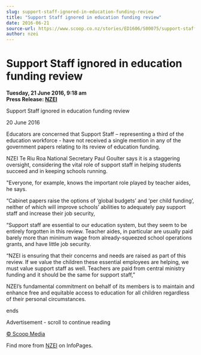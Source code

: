 ```yaml
---
slug: support-staff-ignored-in-education-funding-review
title: "Support Staff ignored in education funding review"
date: 2016-06-21
source-url: https://www.scoop.co.nz/stories/ED1606/S00075/support-staff-ignored-in-education-funding-review.htm
author: nzei
---
```

Support Staff ignored in education funding review
=================================================

**Tuesday, 21 June 2016, 9:18 am**  
**Press Release: [NZEI](https://info.scoop.co.nz/NZEI)**

Support Staff ignored in education funding review

20 June 2016

Educators are concerned that Support Staff – representing a third of the education workforce - have not received a single mention in any of the government papers relating to its review of education funding.

NZEI Te Riu Roa National Secretary Paul Goulter says it is a staggering oversight, considering the vital role of support staff in helping students succeed and in keeping schools running.

"Everyone, for example, knows the important role played by teacher aides, he says.

“Cabinet papers raise the options of ‘global budgets’ and ‘per child funding’, neither of which will improve schools’ abilities to adequately pay support staff and increase their job security,

“Support staff are essential to our education system, but they seem to be entirely forgotten in this review. Teacher aides, in particular are usually paid barely more than minimum wage from already-squeezed school operations grants, and have little job security.

“NZEI is ensuring that their concerns and needs are raised as part of this review. If we value the children these essential employees are helping, we must value support staff as well. Teachers are paid from central ministry funding and it should be the same for support staff,”

NZEI’s fundamental commitment on behalf of its members is to maintain and enhance free and equitable access to education for all children regardless of their personal circumstances.

ends

Advertisement - scroll to continue reading





[© Scoop Media](http://www.scoop.co.nz/about/terms.html)

Find more from [NZEI](https://info.scoop.co.nz/NZEI) on InfoPages.